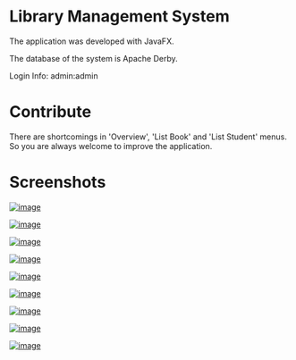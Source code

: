 # Library Management System

The application was developed with JavaFX.

The database of the system is Apache Derby.

Login Info: admin:admin

# Contribute

There are shortcomings in 'Overview', 'List Book' and 'List Student' menus. So you are always welcome to improve the application.

# Screenshots

[![image](https://i.hizliresim.com/1pb5EN.png)](https://hizliresim.com/1pb5EN)

[![image](https://i.hizliresim.com/od5vV9.png)](https://hizliresim.com/od5vV9)

[![image](https://i.hizliresim.com/lQXlZr.png)](https://hizliresim.com/lQXlZr)

[![image](https://i.hizliresim.com/Ydy0Qk.png)](https://hizliresim.com/Ydy0Qk)

[![image](https://i.hizliresim.com/nbdnlM.png)](https://hizliresim.com/nbdnlM)

[![image](https://i.hizliresim.com/P7d9Dd.png)](https://hizliresim.com/P7d9Dd)

[![image](https://i.hizliresim.com/LvMrDZ.png)](https://hizliresim.com/LvMrDZ)

[![image](https://i.hizliresim.com/gPga60.png)](https://hizliresim.com/gPga60)

[![image](https://i.hizliresim.com/od5vVX.png)](https://hizliresim.com/od5vVX)
